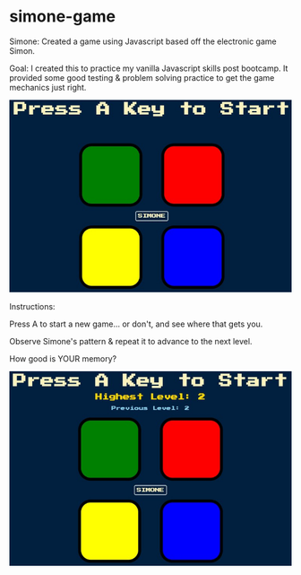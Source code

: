 # simone-game
Simone: Created a game using Javascript based off the electronic game Simon.

Goal: I created this to practice my vanilla Javascript skills post bootcamp. 
It provided some good testing & problem solving practice to get the game mechanics just right.

![main image](/images/main_screen.jpg)

Instructions:

Press A to start a new game... or don't, and see where that gets you.

Observe Simone's pattern & repeat it to advance to the next level.

How good is YOUR memory?

![restart game image](/images/game_over.jpg)


